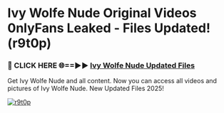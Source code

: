 # Ivy Wolfe Nude Original Videos 0nlyFans Leaked - Files Updated! (r9t0p)

<h3>🔴 CLICK HERE 🌐==►► <a href="https://tinyurl.com/yrmya6cz" rel="nofollow">Ivy Wolfe Nude Updated Files</a></h3>

Get Ivy Wolfe Nude and all content. Now you can access all videos and pictures of Ivy Wolfe Nude. New Updated Files 2025!

[![r9t0p](https://i.imgur.com/FMdXYCs.gif)](https://tinyurl.com/yrmya6cz)
